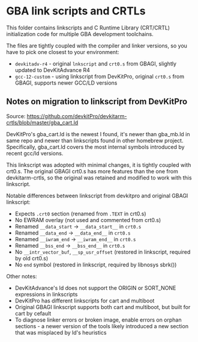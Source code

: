 # GBA link scripts and CRTLs

This folder contains linkscripts and C Runtime Library (CRT/CRTL) initialization code for multiple GBA development toolchains.

The files are tightly coupled with the compiler and linker versions, so you have to pick one closest to your environment:

- `devkitadv-r4` - original `lnkscript` and `crt0.s` from GBAGI, slightly updated to DevKitAdvance R4
- `gcc-12-custom` - using linkscript from DevKitPro, original `crt0.s` from GBAGI, supports newer GCC/LD versions

## Notes on migration to linkscript from DevKitPro

Source: https://github.com/devkitPro/devkitarm-crtls/blob/master/gba_cart.ld

DevKitPro's gba_cart.ld is the newest I found, it's newer than gba_mb.ld in same repo and newer than linkscripts found in other homebrew project. Specifically, gba_cart.ld covers the most internal symbols introduced by recent gcc/ld versions.

This linkscript was adopted with minimal changes, it is tightly coupled with crt0.s. The original GBAGI crt0.s has more features than the one from devkitarm-crtls, so the original was retained and modified to work with this linkscript.

Notable differences between linkscript from devkitpro and original GBAGI linkscript:

- Expects `.crt0` section (renamed from `.TEXT` in crt0.s)
- No EWRAM overlay (not used and commented from crt0.s)
- Renamed `__data_start` -> `__data_start__` in `crt0.s`
- Renamed `__data_end` -> `__data_end__` in `crt0.s`
- Renamed `__iwram_end` -> `__iwram_end__` in `crt0.s`
- Renamed `__bss_end` -> `__bss_end__` in `crt0.s`
- No `__intr_vector_buf`, `__sp_usr_offset` (restored in linkscript, required by old crt0.s)
- No `end` symbol (restored in linkscript, required by libnosys sbrk())

Other notes:

- DevKitAdvance's ld does not support the ORIGIN or SORT_NONE expressions in linkscripts
- DevKitPro has different linkscripts for cart and multiboot
- Original GBAGI linkscript supports both cart and multiboot, but built for cart by cefault
- To diagnose linker errors or broken image, enable errors on orphan sections - a newer version of the tools likely introduced a new section that was misplaced by ld's heuristics
